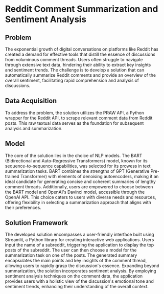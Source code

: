 # Reddit Comment Summarization and Sentiment Analysis

## Problem

The exponential growth of digital conversations on platforms like Reddit has created a demand for effective tools that distill the essence of discussions from voluminous comment threads. Users often struggle to navigate through extensive text data, hindering their ability to extract key insights and sentiment trends. The challenge is to develop a solution that can automatically summarize Reddit comments and provide an overview of the overall sentiment, facilitating rapid comprehension and analysis of discussions.

## Data Acquisition

To address the problem, the solution utilizes the PRAW API, a Python wrapper for the Reddit API, to scrape relevant comment data from Reddit posts. This raw textual data serves as the foundation for subsequent analysis and summarization.

## Model

The core of the solution lies in the choice of NLP models. The BART (Bidirectional and Auto-Regressive Transformers) model, known for its sequence-to-sequence capabilities, was selected for its prowess in text summarization tasks. BART combines the strengths of GPT (Generative Pre-trained Transformer) with elements of denoising autoencoders, making it an ideal candidate for generating concise and coherent summaries of lengthy comment threads. Additionally, users are empowered to choose between the BART model and OpenAI's Davinci model, accessible through the OpenAI API. This choice caters to users with diverse needs and resources, offering flexibility in selecting a summarization approach that aligns with their preferences.

## Solution Framework

The developed solution encompasses a user-friendly interface built using Streamlit, a Python library for creating interactive web applications. Users input the name of a subreddit, triggering the application to display the top posts of the subreddit. The user can then choose a model for the summarization task on one of the posts. The generated summary encapsulates the main points and key insights of the comment thread, allowing users to rapidly grasp the discussion's essence. Expanding beyond summarization, the solution incorporates sentiment analysis. By employing sentiment analysis techniques on the comment data, the application provides users with a holistic view of the discussion's emotional tone and sentiment trends, enhancing their understanding of the overall context.
